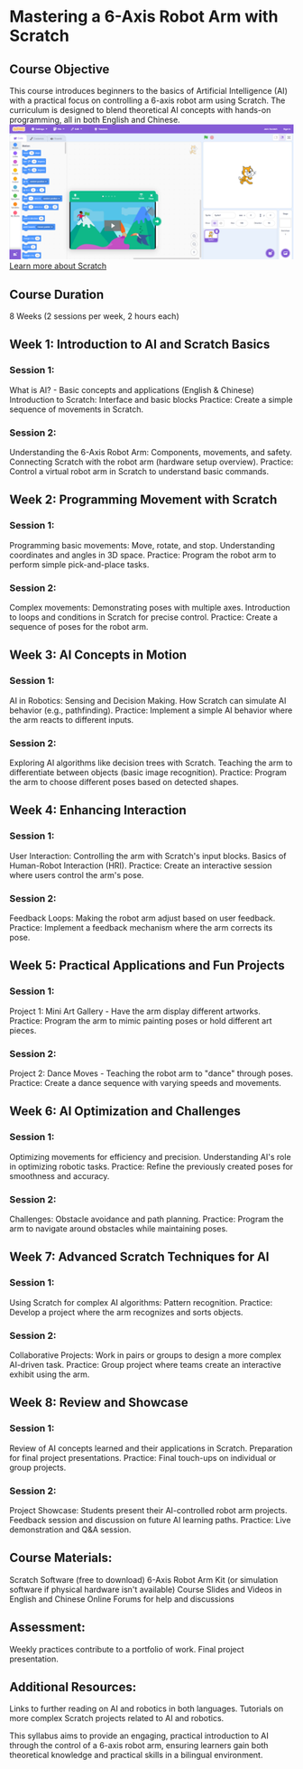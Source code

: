 # Mastering a 6-Axis Robot Arm with Scratch
## Course Objective
This course introduces beginners to the basics of Artificial Intelligence (AI) with a practical focus on controlling a 6-axis robot arm using Scratch. The curriculum is designed to blend theoretical AI concepts with hands-on programming, all in both English and Chinese.
![scratch screenshot](img/scratch-6axis-arm.png)
[Learn more about Scratch](https://scratch.mit.edu/)

## Course Duration
8 Weeks (2 sessions per week, 2 hours each)

## Week 1: Introduction to AI and Scratch Basics
### Session 1:
What is AI? - Basic concepts and applications (English & Chinese)
Introduction to Scratch: Interface and basic blocks
Practice: Create a simple sequence of movements in Scratch.
### Session 2:
Understanding the 6-Axis Robot Arm: Components, movements, and safety.
Connecting Scratch with the robot arm (hardware setup overview).
Practice: Control a virtual robot arm in Scratch to understand basic commands.

## Week 2: Programming Movement with Scratch
### Session 1:
Programming basic movements: Move, rotate, and stop.
Understanding coordinates and angles in 3D space.
Practice: Program the robot arm to perform simple pick-and-place tasks.

### Session 2:
Complex movements: Demonstrating poses with multiple axes.
Introduction to loops and conditions in Scratch for precise control.
Practice: Create a sequence of poses for the robot arm.

## Week 3: AI Concepts in Motion
### Session 1:
AI in Robotics: Sensing and Decision Making.
How Scratch can simulate AI behavior (e.g., pathfinding).
Practice: Implement a simple AI behavior where the arm reacts to different inputs.

### Session 2:
Exploring AI algorithms like decision trees with Scratch.
Teaching the arm to differentiate between objects (basic image recognition).
Practice: Program the arm to choose different poses based on detected shapes.

## Week 4: Enhancing Interaction
### Session 1:
User Interaction: Controlling the arm with Scratch's input blocks.
Basics of Human-Robot Interaction (HRI).
Practice: Create an interactive session where users control the arm's pose.

### Session 2:
Feedback Loops: Making the robot arm adjust based on user feedback.
Practice: Implement a feedback mechanism where the arm corrects its pose.

## Week 5: Practical Applications and Fun Projects
### Session 1:
Project 1: Mini Art Gallery - Have the arm display different artworks.
Practice: Program the arm to mimic painting poses or hold different art pieces.

### Session 2:
Project 2: Dance Moves - Teaching the robot arm to "dance" through poses.
Practice: Create a dance sequence with varying speeds and movements.

## Week 6: AI Optimization and Challenges
### Session 1:
Optimizing movements for efficiency and precision.
Understanding AI's role in optimizing robotic tasks.
Practice: Refine the previously created poses for smoothness and accuracy.

### Session 2:
Challenges: Obstacle avoidance and path planning.
Practice: Program the arm to navigate around obstacles while maintaining poses.

## Week 7: Advanced Scratch Techniques for AI
### Session 1:
Using Scratch for complex AI algorithms: Pattern recognition.
Practice: Develop a project where the arm recognizes and sorts objects.

### Session 2:
Collaborative Projects: Work in pairs or groups to design a more complex AI-driven task.
Practice: Group project where teams create an interactive exhibit using the arm.

## Week 8: Review and Showcase
### Session 1:
Review of AI concepts learned and their applications in Scratch.
Preparation for final project presentations.
Practice: Final touch-ups on individual or group projects.

### Session 2:
Project Showcase: Students present their AI-controlled robot arm projects.
Feedback session and discussion on future AI learning paths.
Practice: Live demonstration and Q&A session.

## Course Materials:
Scratch Software (free to download)
6-Axis Robot Arm Kit (or simulation software if physical hardware isn't available)
Course Slides and Videos in English and Chinese
Online Forums for help and discussions

## Assessment:
Weekly practices contribute to a portfolio of work.
Final project presentation.

## Additional Resources:
Links to further reading on AI and robotics in both languages.
Tutorials on more complex Scratch projects related to AI and robotics.

This syllabus aims to provide an engaging, practical introduction to AI through the control of a 6-axis robot arm, ensuring learners gain both theoretical knowledge and practical skills in a bilingual environment.